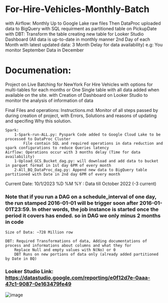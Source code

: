 # For-Hire-Vehicles-Monthly-Batch
with Airflow: Monthly Up to Google Lake raw files Then DataProc uploaded data to BigQuery with SQL requirment as partitioned table on PickupDate
with DBT: Transform the table creating new table for Looker Studio Dashboard (All data is up-to-date in monthly manner 2nd Day of each Month with latest updated data: 3 Month Delay for data availability) e.g: You monitor September Data in December


# Documenation:
Project on Live Batching for NewYork For Hire Vehicles with options for multi-tables for each months or One Single table with all data added when available on the site. with Creation of Dashboard on Looker Studio to monitor the analysis of information of data

Final Files and operations:
    Instructions.md: Monitor of all steps passed by during creation of project, with Errors, Solutions and reasons of updating and specifing Why this solution.
    
    Spark:
        1-Spark-run-ALL.py: Pyspark Code added to Google Cloud Lake to be processed to DataProc Cluster
            File contain SQL and required operations in data reduction and spark configurations to reduce Queries latency
    Airflow: Operations occur with 3 months delay (Time for data availability)
        1-Upload_GCS_Bucket_dag.py: will download and add data to bucket in parquet format in 1st day 6PM of every month
        2-All_BQ_DataProc_dag.py: Append new data to BigQuery table partitioned with Date in 2nd day 6PM of every month

Current Date: 10/1/2023 %D %M %Y : Data till October 2022 (-3 current)
### Note that if you run a DAG on a schedule_interval of one day, the run stamped 2016-01-01 will be trigger soon after 2016-01-01T23:59. In other words, the job instance is started once the period it covers has ended. so in DAG we only minus 2 months in code
    Size of Data: ~728 Million row

    DBT: Required Transformations of data, Adding documentations of process and informations about columns and what they for
        Replace Null and empty values with N(No) or 0
        DBT Runs on new portions of data only (already added partitioned by Date in BQ) 


### Looker Studio Link: https://datastudio.google.com/reporting/e0f12d7e-0aaa-47c1-9087-0e163479fe49
![image](https://user-images.githubusercontent.com/101864501/212838275-71eef67d-392d-4634-a03f-12a012655c63.png)
